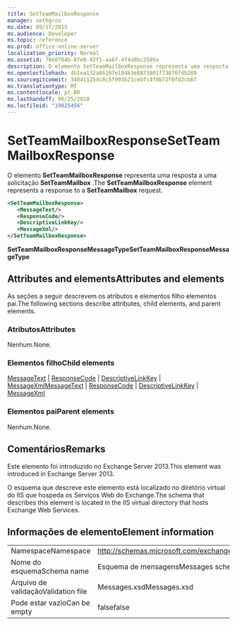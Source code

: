 ```yaml
---
title: SetTeamMailboxResponse
manager: sethgros
ms.date: 09/17/2015
ms.audience: Developer
ms.topic: reference
ms.prod: office-online-server
localization_priority: Normal
ms.assetid: 78e0784b-8fe8-42f1-aa6f-4f4a0bc2505e
description: O elemento SetTeamMailboxResponse representa uma resposta a uma solicitação SetTeamMailbox.
ms.openlocfilehash: 4b1ea132a86197e104b3e8873801f73876fdb289
ms.sourcegitcommit: 34041125dc8c5f993b21cebfc4f8b72f0fd2cb6f
ms.translationtype: MT
ms.contentlocale: pt-BR
ms.lasthandoff: 06/25/2018
ms.locfileid: "19825456"
---
```

# <a name="setteammailboxresponse"></a><span data-ttu-id="8c406-103">SetTeamMailboxResponse</span><span class="sxs-lookup"><span data-stu-id="8c406-103">SetTeamMailboxResponse</span></span>

<span data-ttu-id="8c406-104">O elemento **SetTeamMailboxResponse** representa uma resposta a uma solicitação **SetTeamMailbox** .</span><span class="sxs-lookup"><span data-stu-id="8c406-104">The **SetTeamMailboxResponse** element represents a response to a **SetTeamMailbox** request.</span></span> 
  
```XML
<SetTeamMailboxResponse>
   <MessageText/>
   <ResponseCode/>
   <DescriptiveLinkKey/>
   <MessageXml/>
</SetTeamMailboxResponse>
```

 <span data-ttu-id="8c406-105">**SetTeamMailboxResponseMessageType**</span><span class="sxs-lookup"><span data-stu-id="8c406-105">**SetTeamMailboxResponseMessageType**</span></span>
## <a name="attributes-and-elements"></a><span data-ttu-id="8c406-106">Attributes and elements</span><span class="sxs-lookup"><span data-stu-id="8c406-106">Attributes and elements</span></span>

<span data-ttu-id="8c406-107">As seções a seguir descrevem os atributos e elementos filho elementos pai.</span><span class="sxs-lookup"><span data-stu-id="8c406-107">The following sections describe attributes, child elements, and parent elements.</span></span>
  
### <a name="attributes"></a><span data-ttu-id="8c406-108">Atributos</span><span class="sxs-lookup"><span data-stu-id="8c406-108">Attributes</span></span>

<span data-ttu-id="8c406-109">Nenhum.</span><span class="sxs-lookup"><span data-stu-id="8c406-109">None.</span></span>
  
### <a name="child-elements"></a><span data-ttu-id="8c406-110">Elementos filho</span><span class="sxs-lookup"><span data-stu-id="8c406-110">Child elements</span></span>

<span data-ttu-id="8c406-111">[MessageText](messagetext.md) | [ResponseCode](responsecode.md) | [DescriptiveLinkKey](descriptivelinkkey.md) | [MessageXml](messagexml.md)</span><span class="sxs-lookup"><span data-stu-id="8c406-111">[MessageText](messagetext.md) | [ResponseCode](responsecode.md) | [DescriptiveLinkKey](descriptivelinkkey.md) | [MessageXml](messagexml.md)</span></span>
  
### <a name="parent-elements"></a><span data-ttu-id="8c406-112">Elementos pai</span><span class="sxs-lookup"><span data-stu-id="8c406-112">Parent elements</span></span>

<span data-ttu-id="8c406-113">Nenhum.</span><span class="sxs-lookup"><span data-stu-id="8c406-113">None.</span></span>
  
## <a name="remarks"></a><span data-ttu-id="8c406-114">Comentários</span><span class="sxs-lookup"><span data-stu-id="8c406-114">Remarks</span></span>

<span data-ttu-id="8c406-115">Este elemento foi introduzido no Exchange Server 2013.</span><span class="sxs-lookup"><span data-stu-id="8c406-115">This element was introduced in Exchange Server 2013.</span></span>
  
<span data-ttu-id="8c406-116">O esquema que descreve este elemento está localizado no diretório virtual do IIS que hospeda os Serviços Web do Exchange.</span><span class="sxs-lookup"><span data-stu-id="8c406-116">The schema that describes this element is located in the IIS virtual directory that hosts Exchange Web Services.</span></span>
  
## <a name="element-information"></a><span data-ttu-id="8c406-117">Informações de elemento</span><span class="sxs-lookup"><span data-stu-id="8c406-117">Element information</span></span>

|||
|:-----|:-----|
|<span data-ttu-id="8c406-118">Namespace</span><span class="sxs-lookup"><span data-stu-id="8c406-118">Namespace</span></span>  <br/> |http://schemas.microsoft.com/exchange/services/2006/messages  <br/> |
|<span data-ttu-id="8c406-119">Nome do esquema</span><span class="sxs-lookup"><span data-stu-id="8c406-119">Schema name</span></span>  <br/> |<span data-ttu-id="8c406-120">Esquema de mensagens</span><span class="sxs-lookup"><span data-stu-id="8c406-120">Messages schema</span></span>  <br/> |
|<span data-ttu-id="8c406-121">Arquivo de validação</span><span class="sxs-lookup"><span data-stu-id="8c406-121">Validation file</span></span>  <br/> |<span data-ttu-id="8c406-122">Messages.xsd</span><span class="sxs-lookup"><span data-stu-id="8c406-122">Messages.xsd</span></span>  <br/> |
|<span data-ttu-id="8c406-123">Pode estar vazio</span><span class="sxs-lookup"><span data-stu-id="8c406-123">Can be empty</span></span>  <br/> |<span data-ttu-id="8c406-124">false</span><span class="sxs-lookup"><span data-stu-id="8c406-124">false</span></span>  <br/> |
   

